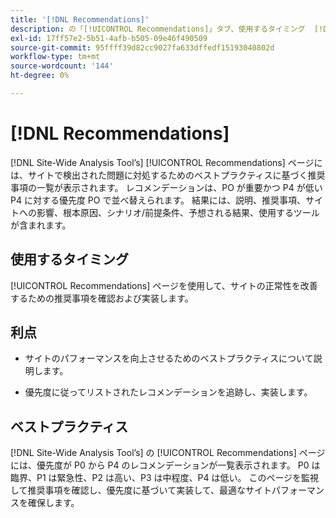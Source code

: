```yaml
---
title: '[!DNL Recommendations]'
description: の「[!UICONTROL Recommendations]」タブ、使用するタイミング  [!DNL Site-Wide Analysis Tool] メリット、ベストプラクティスについて説明します。
exl-id: 17ff57e2-5b51-4afb-b505-09e46f490509
source-git-commit: 95ffff39d82cc9027fa633dffedf15193040802d
workflow-type: tm+mt
source-wordcount: '144'
ht-degree: 0%

---
```


# [!DNL Recommendations]

[!DNL Site-Wide Analysis Tool’s] [!UICONTROL Recommendations] ページには、サイトで検出された問題に対処するためのベストプラクティスに基づく推奨事項の一覧が表示されます。 レコメンデーションは、PO が重要かつ P4 が低い P4 に対する優先度 PO で並べ替えられます。 結果には、説明、推奨事項、サイトへの影響、根本原因、シナリオ/前提条件、予想される結果、使用するツールが含まれます。

## 使用するタイミング

[!UICONTROL Recommendations] ページを使用して、サイトの正常性を改善するための推奨事項を確認および実装します。

## 利点

* サイトのパフォーマンスを向上させるためのベストプラクティスについて説明します。

* 優先度に従ってリストされたレコメンデーションを追跡し、実装します。

## ベストプラクティス

[!DNL Site-Wide Analysis Tool’s] の [!UICONTROL Recommendations] ページには、優先度が P0 から P4 のレコメンデーションが一覧表示されます。 P0 は臨界、P1 は緊急性、P2 は高い、P3 は中程度、P4 は低い。 このページを監視して推奨事項を確認し、優先度に基づいて実装して、最適なサイトパフォーマンスを確保します。
